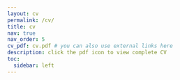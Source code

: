 ```yaml
---
layout: cv
permalink: /cv/
title: cv
nav: true
nav_order: 5
cv_pdf: cv.pdf # you can also use external links here
description: click the pdf icon to view complete CV
toc:
  sidebar: left
---
```

